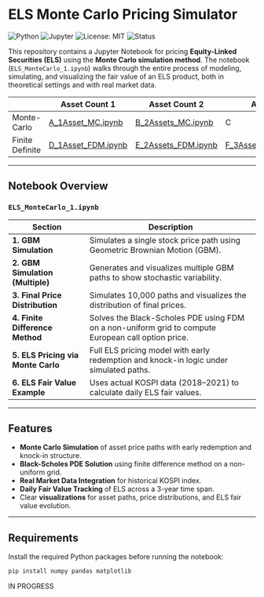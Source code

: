 # ELS Monte Carlo Pricing Simulator

![Python](https://img.shields.io/badge/Python-3.8%2B-blue?logo=python)
![Jupyter](https://img.shields.io/badge/Jupyter-Notebook-orange?logo=jupyter)
![License: MIT](https://img.shields.io/badge/License-MIT-green.svg)
![Status](https://img.shields.io/badge/Status-IN--PROGRESS-yellow?style=flat-square&logo=github)

This repository contains a Jupyter Notebook for pricing **Equity-Linked Securities (ELS)** using the **Monte Carlo simulation method**. The notebook (`ELS_MonteCarlo_1.ipynb`) walks through the entire process of modeling, simulating, and visualizing the fair value of an ELS product, both in theoretical settings and with real market data.


|                | Asset Count 1 | Asset Count 2 | Asset Count 3 |
|----------------|---------------|---------------|---------------|
| Monte-Carlo    | [A_1Asset_MC.ipynb](./A_1Asset_MC.ipynb) | [B_2Assets_MC.ipynb](./B_2Assets_MC.ipynb) |       C       |
| Finite Definite| [D_1Asset_FDM.ipynb](./D_1Asset_FDM.ipynb) | [E_2Assets_FDM.ipynb](./E_2assets_FDM.ipynb) | [F_3Assets_FDM_ipynb.ipynb](./F_3Assets_FDM_ipynb.ipynb) |

---

## Notebook Overview

### `ELS_MonteCarlo_1.ipynb`

| Section | Description |
|--------|-------------|
| **1. GBM Simulation** | Simulates a single stock price path using Geometric Brownian Motion (GBM). |
| **2. GBM Simulation (Multiple)** | Generates and visualizes multiple GBM paths to show stochastic variability. |
| **3. Final Price Distribution** | Simulates 10,000 paths and visualizes the distribution of final prices. |
| **4. Finite Difference Method** | Solves the Black-Scholes PDE using FDM on a non-uniform grid to compute European call option price. |
| **5. ELS Pricing via Monte Carlo** | Full ELS pricing model with early redemption and knock-in logic under simulated paths. |
| **6. ELS Fair Value Example** | Uses actual KOSPI data (2018–2021) to calculate daily ELS fair values. |

---

## Features

- **Monte Carlo Simulation** of asset price paths with early redemption and knock-in structure.
- **Black-Scholes PDE Solution** using finite difference method on a non-uniform grid.
- **Real Market Data Integration** for historical KOSPI index.
- **Daily Fair Value Tracking** of ELS across a 3-year time span.
- Clear **visualizations** for asset paths, price distributions, and ELS fair value evolution.

---

## Requirements

Install the required Python packages before running the notebook:

```bash
pip install numpy pandas matplotlib
```

IN PROGRESS
